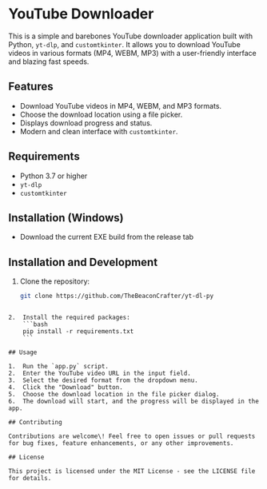 # YouTube Downloader

This is a simple and barebones YouTube downloader application built with Python, `yt-dlp`, and `customtkinter`. It allows you to download YouTube videos in various formats (MP4, WEBM, MP3) with a user-friendly interface and blazing fast speeds.

## Features

* Download YouTube videos in MP4, WEBM, and MP3 formats.
* Choose the download location using a file picker.
* Displays download progress and status.
* Modern and clean interface with `customtkinter`.

## Requirements

* Python 3.7 or higher
* `yt-dlp`
* `customtkinter`

## Installation (Windows)
- Download the current EXE build from the release tab

## Installation and Development

1. Clone the repository:
   ```bash
   git clone https://github.com/TheBeaconCrafter/yt-dl-py
````

2.  Install the required packages:
    ```bash
    pip install -r requirements.txt
    ```

## Usage

1.  Run the `app.py` script.
2.  Enter the YouTube video URL in the input field.
3.  Select the desired format from the dropdown menu.
4.  Click the "Download" button.
5.  Choose the download location in the file picker dialog.
6.  The download will start, and the progress will be displayed in the app.

## Contributing

Contributions are welcome\! Feel free to open issues or pull requests for bug fixes, feature enhancements, or any other improvements.

## License

This project is licensed under the MIT License - see the LICENSE file for details.